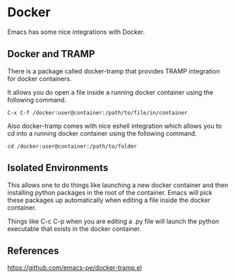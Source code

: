 # Docker
Emacs has some nice integrations with Docker.

## Docker and TRAMP
There is a package called docker-tramp that provides TRAMP integration
for docker containers.

It allows you do open a file inside a running docker container using
the following command.

    C-x C-f /docker:user@container:/path/to/file/in/container

Also docker-tramp comes with nice eshell integration which allows you
to cd into a running docker container using the following command.

    cd /docker:user@container:/path/to/folder

## Isolated Environments
This allows one to do things like launching a new docker container and
then installing python packages in the root of the container. Emacs
will pick these packages up automatically when editing a file inside
the docker container.

Things like C-c C-p when you are editing a .py file will launch the
python executable that exists in the docker container.

## References
https://github.com/emacs-pe/docker-tramp.el
